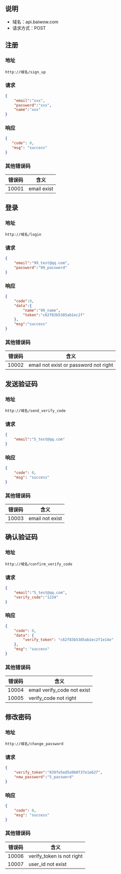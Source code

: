 ## 说明

- 域名：api.baiwow.com
- 请求方式：POST

## 注册

### 地址
```
http://域名/sign_up
```
### 请求
```json
{
    "email":"xxx",
    "password":"xxx",
    "name":"xxx"
}
```
### 响应
```json
{
   "code": 0,
   "msg": "success"
}
```
### 其他错误码
|  错误码   | 含义  |
|  ----  | ----  |
| 10001  | email exist |

## 登录

### 地址
```
http://域名/login
```
### 请求
```json
{
    "email":"99_test@qq.com",
    "password":"99_password"
}
```
### 响应
```json
{
    "code":0,
    "data":{
        "name":"99_name",
        "token":"c62f83b5385ab1ec2f"
    },
    "msg":"success"
}
```
### 其他错误码
|  错误码   | 含义  |
|  ----  | ----  |
| 10002  | email not exist or password not right |

## 发送验证码

### 地址
```
http://域名/send_verify_code
```
### 请求
```json
{
    "email":"5_test@qq.com"
}
```
### 响应
```json
{
    "code": 0,
    "msg": "success"
}
```
### 其他错误码
|  错误码   | 含义  |
|  ----  | ----  |
| 10003  | email not exist |

## 确认验证码

### 地址
```
http://域名/confirm_verify_code
```
### 请求
```json
{
    "email":"5_test@qq.com",
    "verify_code":"1234"
}
```
### 响应
```json
{
    "code": 0,
    "data": {
        "verify_token": "c62f83b5385ab1ec2f1e14e"
    },
    "msg": "success"
}
```
### 其他错误码
| 错误码   | 含义  |
|-------| ----  |
| 10004 | email verify_code not exist |
| 10005 | verify_code not right |

## 修改密码

### 地址
```
http://域名/change_password
```
### 请求
```json
{
    "verify_token":"839fe5ed5a9b0f37e1e627",
    "new_password":"5_password"
}
```
### 响应
```json
{
    "code": 0,
    "msg": "success"
}
```
### 其他错误码
| 错误码   | 含义  |
|-------| ----  |
| 10006 | verify_token is not right |
| 10007 | user_id not exist |

